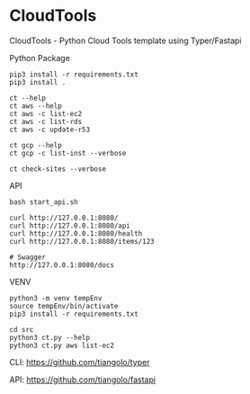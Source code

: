 # CloudTools

CloudTools - Python Cloud Tools template using Typer/Fastapi

Python Package
```
pip3 install -r requirements.txt
pip3 install .

ct --help
ct aws --help
ct aws -c list-ec2
ct aws -c list-rds
ct aws -c update-r53

ct gcp --help
ct gcp -c list-inst --verbose

ct check-sites --verbose
```

API
```
bash start_api.sh

curl http://127.0.0.1:8080/
curl http://127.0.0.1:8080/api
curl http://127.0.0.1:8080/health
curl http://127.0.0.1:8080/items/123

# Swagger
http://127.0.0.1:8080/docs
```

VENV
```
python3 -m venv tempEnv
source tempEnv/bin/activate
pip3 install -r requirements.txt

cd src
python3 ct.py --help
python3 ct.py aws list-ec2
```

CLI: https://github.com/tiangolo/typer


API: https://github.com/tiangolo/fastapi
